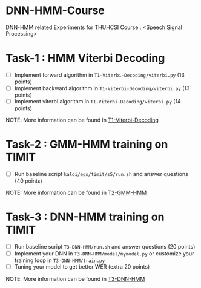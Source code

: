 # DNN-HMM-Course
DNN-HMM related Experiments for THUHCSI Course : \<Speech Signal Processing\>

# Task-1 : HMM Viterbi Decoding
- [ ] Implement forward algorithm in `T1-Viterbi-Decoding/viterbi.py` (13 points)
- [ ] Implement backward algorithm in `T1-Viterbi-Decoding/viterbi.py` (13 points)
- [ ] Implement viterbi algorithm in `T1-Viterbi-Decoding/viterbi.py` (14 points)

NOTE: More information can be found in [T1-Viterbi-Decoding](https://github.com/thuhcsi/DNN-HMM-Course/tree/main/T1-Viterbi-Decoding)

# Task-2 : GMM-HMM training on TIMIT
- [ ] Run baseline script `kaldi/egs/timit/s5/run.sh` and answer questions (40 points)

NOTE: More information can be found in [T2-GMM-HMM](https://github.com/thuhcsi/DNN-HMM-Course/tree/main/T2-GMM-HMM)

# Task-3 : DNN-HMM training on TIMIT
- [ ] Run baseline script `T3-DNN-HMM/run.sh` and answer questions (20 points)
- [ ] Implement your DNN in `T3-DNN-HMM/model/mymodel.py` or customize your training loop in `T3-DNN-HMM/train.py`
- [ ] Tuning your model to get better WER (extra 20 points)

NOTE: More information can be found in [T3-DNN-HMM](https://github.com/thuhcsi/DNN-HMM-Course/tree/main/T3-DNN-HMM)
